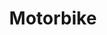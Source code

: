 ---
layout: child_layout/cargo_categories_category
title: Motorbike
permalink: /cargo-categories/car-transport/motorbike/
hero: /assets/img/content/hero/fullsize/motorbike.jpg
hero_classes: is-fullscreen
side_nav_id: 3
content_type: cargo_item
---